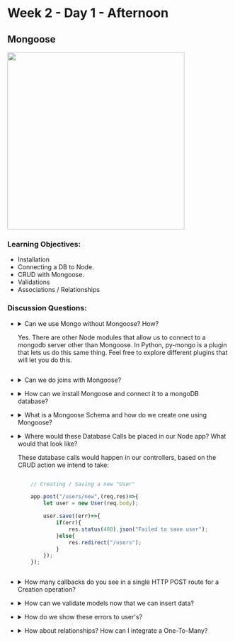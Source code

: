 # Week 2 - Day 1 - Afternoon

## Mongoose

<img src="https://coursework.vschool.io/content/images/2015/11/mongoosejs.png" width="400" alt="">

### Learning Objectives:

* Installation
* Connecting a DB to Node.
* CRUD with Mongoose.
* Validations
* Associations / Relationships

### Discussion Questions:

* <details>
	<summary>Can we use Mongo without Mongoose? How?<summary>

	Yes. There are other Node modules that allow us to connect to a mongodb server other than Mongoose. In Python, py-mongo is a plugin that lets us do this same thing. Feel free to explore different plugins that will let you do this.
</details>

* <details>
	<summary>Can we do joins with Mongoose?</summary>

	Sort've. MongoDB is non-relational, but we can still store references to Object Id's, which means we can compare against other Object Id's in another collection.
</details>

* <details>
	<summary>How can we install Mongoose and connect it to a mongoDB database?</summary>

	First, we need to run <code>npm install mongoose --save</code> in our terminal. Then we need to require it and run <code>mongoose.connect()</code>. The last forward slash followed by a word is the database we are telling mongoDB to use.

	```javascript
		var mongoose = require('mongoose');
		mongoose.connect('mongodb://localhost/myDatabase');
	```
</details>

* <details>
	<summary>What is a Mongoose Schema and how do we create one using Mongoose?</summary>

	A schema in Mongoose is simply a collection in MongoDB. Once we create one, we will have full access / control of MongoDB CRUD methods via our Node server. Mongoose will create this collection in the database we chose using: <code>mongoose.connect();</code>

	```javascript

		// Give this collection name and age columns.

		let UserSchema = new mongoose.Schema({
			name: String,
			age: Number
		})

		// Name this collection "User"

		mongoose.model('User', UserSchema);

		// Retrieve our newly created collection, so we can manipulate it.

		let User = mongoose.model('User')

	```
</details>

* <details>
	<summary>Where would these Database Calls be placed in our Node app? What would that look like?<summary>

	These database calls would happen in our controllers, based on the CRUD action we intend to take:

	```javascript

		// Creating / Saving a new "User"

		app.post("/users/new",(req,res)=>{
			let user = new User(req.body);

			user.save((err)=>{
				if(err){
					res.status(400).json("Failed to save user");
				}else{
					res.redirect("/users");						
				}
			});
		});

	```
</details>

* <details>
	<summary>How many callbacks do you see in a single HTTP POST route for a Creation operation?</summary>

	There are usually two. The first one to indicate what we want to do upon a client visiting our route. The second is what we want to do when we've successfully or unsuccessfully saved / inserted the new document.
</details>

* <details>
	<summary>How can we validate models now that we can insert data?</summary>

	With minor changes to our schema, we can add validations to indicate that fields are required, must meet a minimum and maximum length and more:

	```javascript

		var UserSchema = new mongoose.Schema({
		    first_name:  { type: String, required: true, minlength: 6},
		    last_name: { type: String, required: true, maxlength: 20 },
		    age: { type: Number, min: 1, max: 150 },
		    email: { type: String, required: true }
		}, {timestamps: true });


	```
</details>

* <details>
	<summary>How do we show these errors to user's?</summary>

	Inside of our <code>.save()</code> callback, we now have access to an <code>.errors</code> property. We'll be using it to render the errors onto the context of our <code>.ejs</code> files:

	```javascript

		let user = new User(req.body);

	    user.save(function(err){
	        if(err){
	            res.render('index', {errors: user.errors})
	        }else{
	            res.redirect('/users');
	        }
	    });


	```

	We can then loop these errors on our view:

	```javascript

		<% if(typeof(errors) != 'undefined' ) { %>
			<% for (var x in errors) { %>
				<h3><%= errors[x].message %></h3>
			<% } %>
		<% } %> 

	```
</details>

* <details>
	<summary>How about relationships? How can I integrate a One-To-Many?</summary>

	On your schema that contains "Many", make it an Array that holds references to Object Id's. You can then use the "ref" property to refer to another Model.

	On your schema that contains "One" make it a singular value that references an Object Id. You will also use the "ref" property to refer to the above model.

	Refer To:

	http://learn.codingdojo.com/m/4/4726/33910
</details>